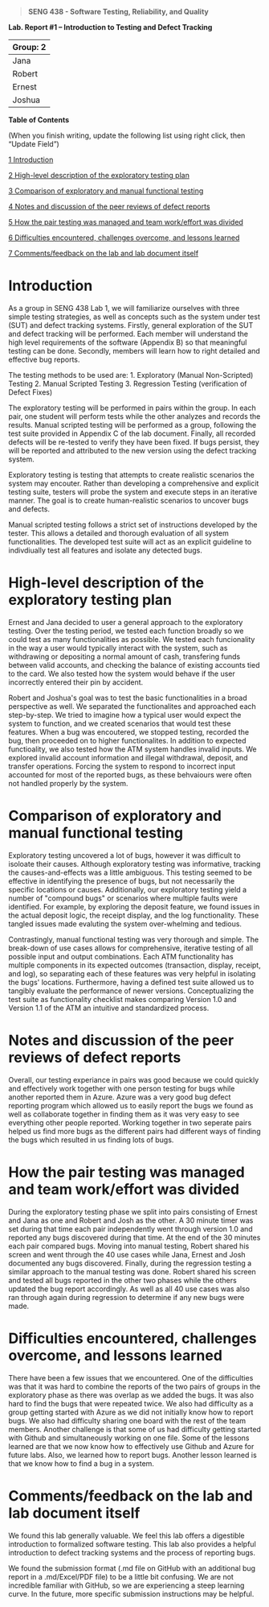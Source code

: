 >   **SENG 438 - Software Testing, Reliability, and Quality**

**Lab. Report \#1 – Introduction to Testing and Defect Tracking**

| Group: 2      |
|-----------------|
| Jana                |   
| Robert              |   
| Ernest               |   
| Joshua                |   


**Table of Contents**

(When you finish writing, update the following list using right click, then
“Update Field”)

[1 Introduction	](#introduction)

[2 High-level description of the exploratory testing plan	](#high-level-description-of-the-exploratory-testing-plan)

[3 Comparison of exploratory and manual functional testing	](#comparison-of-exploratory-and-manual-functional-testing)

[4 Notes and discussion of the peer reviews of defect reports	](#notes-and-discussion-of-the-peer-reviews-of-defect-reports)

[5 How the pair testing was managed and team work/effort was
divided	](#how-the-pair-testing-was-managed-and-team-workeffort-was-divided)

[6 Difficulties encountered, challenges overcome, and lessons
learned	](#difficulties-encountered-challenges-overcome-and-lessons-learned)

[7 Comments/feedback on the lab and lab document itself ](#commentsfeedback-on-the-lab-and-lab-document-itself)

# Introduction

As a group in SENG 438 Lab 1, we will familiarize ourselves with three simple testing strategies, 
as well as concepts such as the system under test (SUT) and defect tracking systems.
Firstly, general exploration of the SUT and defect tracking will be performed. Each member will
understand the high level requirements of the software (Appendix B) so that meaningful testing can be done.
Secondly, members will learn how to right detailed and effective bug reports.

The testing methods to be used are:
    1. Exploratory (Manual Non-Scripted) Testing
    2. Manual Scripted Testing
    3. Regression Testing (verification of Defect Fixes)

The exploratory testing will be performed in pairs within the group. In each pair, one student will
perform tests while the other analyzes and records the results. Manual scripted testing will be 
performed as a group, following the test suite provided in Appendix C of the lab document. Finally,
all recorded defects will be re-tested to verify they have been fixed. If bugs persist, they will
be reported and attributed to the new version using the defect tracking system.

Exploratory testing is testing that attempts to create realistic scenarios the system may encouter. Rather than
developing a comprehensive and explicit testing suite, testers will probe the system and execute steps in an iterative manner.
The goal is to create human-realistic scenarios to uncover bugs and defects.

Manual scripted testing follows a strict set of instructions developed by the tester. This allows a detailed 
and thorough evaluation of all system functionalities. The developed test suite will act as an explicit guideline to 
indivdiually test all features and isolate any detected bugs.

# High-level description of the exploratory testing plan

Ernest and Jana decided to user a general approach to the exploratory testing. Over the testing period,
we tested each function broadly so we could test as many functionalities as possible.
We tested each funcionality in the way a user would typically interact with the system, such as
withdrawing or depositing a normal amount of cash, transfering funds between valid accounts, and checking the balance
of existing accounts tied to the card. We also tested how the system would behave if the user incorrectly entered
their pin by accident.

Robert and Joshua's goal was to test the basic functionalities in a broad perspective as well. We separated the functionalites 
and approached each step-by-step. We tried to imagine how a typical user would expect the system to function, and we created scenarios 
that would test these features. When a bug was encoutered, we stopped testing, recorded the bug, then proceeded on to higher functionalites.
In addition to expected functioality, we also tested how the ATM system handles invalid inputs. We explored invalid account information and
illegal withdrawal, deposit, and transfer operations. Forcing the system to respond to incorrect input accounted for most of the reported bugs,
as these behvaiours were often not handled properly by the system.

# Comparison of exploratory and manual functional testing

Exploratory testing uncovered a lot of bugs, however it was difficult to isoloate their causes. Although exploratory testing
was informative, tracking the causes-and-effects was a little ambiguous. This testing seemed to be effective in identifying the presence
of bugs, but not necessarily the specific locations or causes. Additionally, our exploratory testing yield a number of "compound bugs" or
scenarios where multiple faults were identified. For example, by exploring the deposit feature, we found issues in the actual deposit logic, the
receipt display, and the log functionality. These tangled issues made evaluting the system over-whelming and tedious.

Contrastingly, manual functional testing was very thorough and simple. The break-down of use cases allows for comprehensive, iterative testing
of all possible input and output combinations. Each ATM functionality has multiple components in its expected outcomes (transaction, display, receipt, 
and log), so separating each of these features was very helpful in isolating the bugs' locations. Furthermore, having a defined test suite allowed us 
to tangibly evaluate the performance of newer versions. Conceptualizing the test suite as functionality checklist makes comparing Version 1.0 and Version 1.1
of the ATM an intuitive and standardized process.

# Notes and discussion of the peer reviews of defect reports

Overall, our testing experiance in pairs was good because we could quickly and effectively 
work together with one person testing for bugs while another reported them in Azure. Azure
was a very good bug defect reporting program which allowed us to easily report the bugs we found
as well as collaborate together in finding them as it was very easy to see everything other people reported.
Working together in two seperate pairs helped us find more bugs as the different pairs had different ways
of finding the bugs which resulted in us finding lots of bugs.

# How the pair testing was managed and team work/effort was divided 

During the exploratory testing phase we split into pairs consisting of Ernest and Jana as one and Robert and Josh as 
the other. A 30 minute timer was set during that time each pair independently went through version 1.0 and reported 
any bugs discovered during that time. At the end of the 30 minutes each pair compared bugs. Moving into manual testing, 
Robert shared his screen and went through the 40 use cases while Jana, Ernest and Josh documented any bugs discovered. 
Finally, during the regression testing a similar approach to the manual testing was done. Robert shared his screen and 
tested all bugs reported in the other two phases while the others updated the bug report accordingly. As well as all 40 
use cases was also ran through again during regression to determine if any new bugs were made.

# Difficulties encountered, challenges overcome, and lessons learned

There have been a few issues that we encountered. One of the difficulties was that it was hard to combine the reports of the two pairs of groups in the exploratory phase as there was overlap as we added the bugs. It was also hard to find the bugs that were repeated twice. We also had difficulty as a group getting started with Azure as we did not initially know how to report bugs. We also had difficulty sharing one board with the rest of the team members. Another challenge is that some of us had difficulty getting started with Github and simultaneously working on one file. Some of the lessons learned are that we now know how to effectively use Github and Azure for future labs. Also, we learned how to report bugs. Another lesson learned is that we know how to find a bug in a system.

# Comments/feedback on the lab and lab document itself

We found this lab generally valuable. We feel this lab offers a digestible introduction to formalized software testing. This lab also provides a helpful
introduction to defect tracking systems and the process of reporting bugs.

We found the submission format (.md file on GitHub with an additional bug report in a .md/Excel/PDF file) to be a little bit confusing.
We are not incredible familiar with GitHub, so we are experiencing a steep learning curve. In the future, more specific submission instructions may be helpful.
